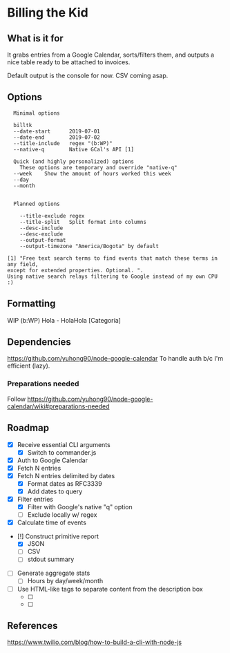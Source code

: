# Billing the Kid

## What is it for
It grabs entries from a Google Calendar, sorts/filters them, and 
outputs a nice table ready to be attached to invoices.

Default output is the console for now. CSV coming asap.

## Options
```
  Minimal options

  billtk          
  --date-start      2019-07-01
  --date-end        2019-07-02
  --title-include   regex "(b:WP)"
  --native-q        Native GCal's API [1]

  Quick (and highly personalized) options
    These options are temporary and override "native-q"
  --week    Show the amount of hours worked this week
  --day    
  --month
    

  Planned options

    --title-exclude regex
    --title-split   Split format into columns     
    --desc-include
    --desc-exclude
    --output-format
    --output-timezone "America/Bogota" by default

[1] "Free text search terms to find events that match these terms in any field,
except for extended properties. Optional. ".
Using native search relays filtering to Google instead of my own CPU :)
```

## Formatting
WIP
(b:WP) Hola - HolaHola [Categoría]

## Dependencies
https://github.com/yuhong90/node-google-calendar
To handle auth b/c I'm efficient (lazy).

### Preparations needed
Follow https://github.com/yuhong90/node-google-calendar/wiki#preparations-needed

## Roadmap

- [X] Receive essential CLI arguments
  - [x] Switch to commander.js
- [X] Auth to Google Calendar
- [X] Fetch N entries
- [x] Fetch N entries delimited by dates
  - [x] Format dates as RFC3339
  - [x] Add dates to query
- [x] Filter entries
  - [x] Filter with Google's native "q" option
  - [ ] Exclude locally w/ regex
- [x] Calculate time of events
- [!] Construct primitive report
  - [x] JSON
  - [ ] CSV
  - [ ] stdout summary
- [ ] Generate aggregate stats
  - [ ] Hours by day/week/month
- [ ] Use HTML-like tags to separate content from the description box
  - [ ] <summary>
  - [ ] <to-do>
  
## References
https://www.twilio.com/blog/how-to-build-a-cli-with-node-js